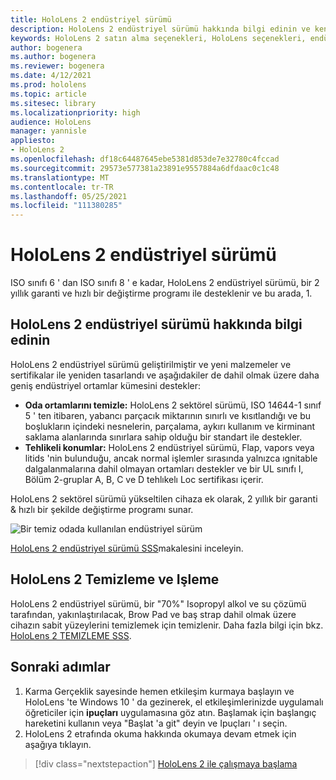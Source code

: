 ```yaml
---
title: HoloLens 2 endüstriyel sürümü
description: HoloLens 2 endüstriyel sürümü hakkında bilgi edinin ve kendinizinkini aldıktan sonra ne yapmanız gerektiğini öğrenin.
keywords: HoloLens 2 satın alma seçenekleri, HoloLens seçenekleri, endüstriyel sürüm
author: bogenera
ms.author: bogenera
ms.reviewer: bogenera
ms.date: 4/12/2021
ms.prod: hololens
ms.topic: article
ms.sitesec: library
ms.localizationpriority: high
audience: HoloLens
manager: yannisle
appliesto:
- HoloLens 2
ms.openlocfilehash: df18c64487645ebe5381d853de7e32780c4fccad
ms.sourcegitcommit: 29573e577381a23891e9557884a6dfdaac0c1c48
ms.translationtype: MT
ms.contentlocale: tr-TR
ms.lasthandoff: 05/25/2021
ms.locfileid: "111380285"
---
```

# <a name="hololens-2-industrial-edition"></a>HoloLens 2 endüstriyel sürümü

ISO sınıfı 6 ' dan ISO sınıfı 8 ' e kadar, HoloLens 2 endüstriyel sürümü, bir 2 yıllık garanti ve hızlı bir değiştirme programı ile desteklenir ve bu arada, 1.

## <a name="learn-about-hololens-2-industrial-edition"></a>HoloLens 2 endüstriyel sürümü hakkında bilgi edinin

HoloLens 2 endüstriyel sürümü geliştirilmiştir ve yeni malzemeler ve sertifikalar ile yeniden tasarlandı ve aşağıdakiler de dahil olmak üzere daha geniş endüstriyel ortamlar kümesini destekler:

- **Oda ortamlarını temizle:** HoloLens 2 sektörel sürümü, ISO 14644-1 sınıf 5 ' ten itibaren, yabancı parçacık miktarının sınırlı ve kısıtlandığı ve bu boşlukların içindeki nesnelerin, parçalama, aykırı kullanım ve kirminant saklama alanlarında sınırlara sahip olduğu bir standart ile destekler.
- **Tehlikeli konumlar:** HoloLens 2 endüstriyel sürümü, Flap, vapors veya litids 'nin bulunduğu, ancak normal işlemler sırasında yalnızca ıgnitable dalgalanmalarına dahil olmayan ortamları destekler ve bir UL sınıfı I, Bölüm 2-gruplar A, B, C ve D tehlıkelı Loc sertifikası içerir.

HoloLens 2 sektörel sürümü yükseltilen cihaza ek olarak, 2 yıllık bir garanti & hızlı bir şekilde değiştirme programı sunar.

![Bir temiz odada kullanılan endüstriyel sürüm](./images/ie-small-pic.png)

[HoloLens 2 endüstriyel sürümü SSS](hololens2-industrial-edition-faq.md)makalesini inceleyin.

## <a name="cleaning-and-handling-hololens-2"></a>HoloLens 2 Temizleme ve Işleme

HoloLens 2 endüstriyel sürümü, bir "70%" Isopropyl alkol ve su çözümü tarafından, yakınlaştırılacak, Brow Pad ve baş strap dahil olmak üzere cihazın sabit yüzeylerini temizlemek için temizlenir. Daha fazla bilgi için bkz. [HoloLens 2 TEMIZLEME SSS](https://docs.microsoft.com/hololens/hololens2-maintenance).

## <a name="next-steps"></a>Sonraki adımlar

1. Karma Gerçeklik sayesinde hemen etkileşim kurmaya başlayın ve HoloLens 'te Windows 10 ' da gezinerek, el etkileşimlerinizde uygulamalı öğreticiler için **ipuçları** uygulamasına göz atın. Başlamak için başlangıç hareketini kullanın veya "Başlat 'a git" deyin ve Ipuçları ' ı seçin.
1. HoloLens 2 etrafında okuma hakkında okumaya devam etmek için aşağıya tıklayın.

> [!div class="nextstepaction"]
> [HoloLens 2 ile çalışmaya başlama](hololens2-basic-usage.md)